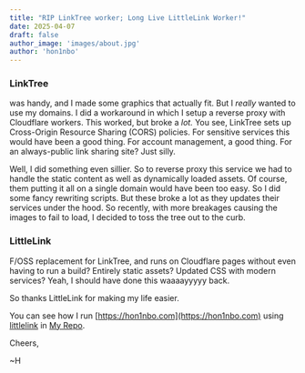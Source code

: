 ```yaml
---
title: "RIP LinkTree worker; Long Live LittleLink Worker!"
date: 2025-04-07
draft: false
author_image: 'images/about.jpg'
author: 'hon1nbo'
---
```


### LinkTree
was handy, and I made some graphics that actually fit. But I *really* wanted to use my domains. I did a workaround in which I setup a reverse proxy with Cloudflare workers. This worked, but broke a *lot.* You see, LinkTree sets up Cross-Origin Resource Sharing (CORS) policies. For sensitive services this would have been a good thing. For account management, a good thing. For an always-public link sharing site? Just silly.

Well, I did something even sillier. So to reverse proxy this service we had to handle the static content as well as dynamically loaded assets. Of course, them putting it all on a single domain would have been too easy. So I did some fancy rewriting scripts. But these broke a lot as they updates their services under the hood. So recently, with more breakages causing the images to fail to load, I decided to toss the tree out to the curb.

### LittleLink
F/OSS replacement for LinkTree, and runs on Cloudflare pages without even having to run a build? Entirely static assets? Updated CSS with modern services? Yeah, I should have done this waaaayyyyy back.

So thanks LittleLink for making my life easier.

You can see how I run [https://hon1nbo.com](https://hon1nbo.com) using [littlelink](https://github.com/sethcottle/LittleLink) in [My Repo](https://github.com/hon1nbo/littlelink).

Cheers,

~H
